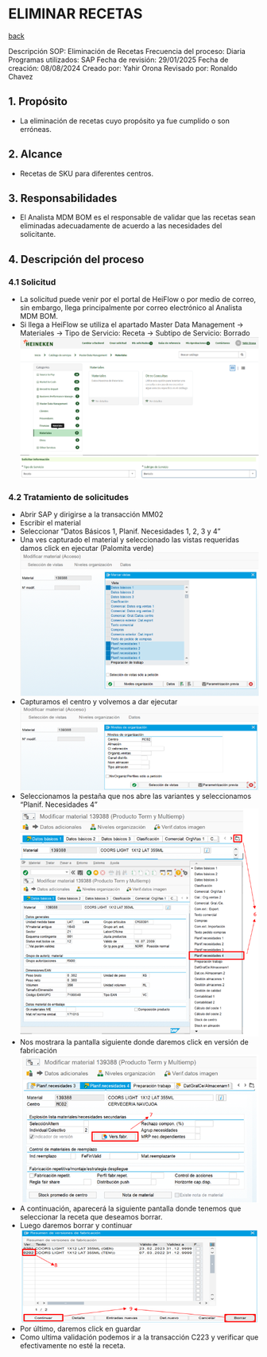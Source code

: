 # ELIMINAR RECETAS
[back](bom.md)


Descripción SOP:	Eliminación de Recetas
Frecuencia del proceso:	Diaria
Programas utilizados:	SAP
Fecha de revisión:	29/01/2025
Fecha de creación:	08/08/2024
Creado por:	Yahir Orona	
Revisado por:	Ronaldo Chavez

## 1. Propósito
- La eliminación de recetas cuyo propósito ya fue cumplido o son erróneas.

## 2. Alcance
- Recetas de SKU para diferentes centros.

## 3. Responsabilidades
- El Analista MDM BOM es el responsable de validar que las recetas sean eliminadas adecuadamente de acuerdo a las necesidades del solicitante.

## 4. Descripción del proceso
### 4.1 Solicitud
- La solicitud puede venir por el portal de HeiFlow o por medio de correo, sin embargo, llega principalmente por correo electrónico al Analista MDM BOM.
- Si llega a HeiFlow se utiliza el apartado Master Data Management -> Materiales -> Tipo de Servicio: Receta -> Subtipo de Servicio: Borrado
![alt text](image-117.png)
![alt text](image-118.png)

### 4.2 Tratamiento de solicitudes
- Abrir SAP y dirigirse a la transacción MM02
- Escribir el material
- Seleccionar “Datos Básicos 1, Planif. Necesidades 1, 2, 3 y 4”
- Una ves capturado el material y seleccionado las vistas requeridas damos click en ejecutar (Palomita verde)
![alt text](image-119.png)
- Capturamos el centro y volvemos a dar ejecutar
![alt text](image-120.png)
- Seleccionamos la pestaña que nos abre las variantes y seleccionamos “Planif. Necesidades 4”
![alt text](image-121.png)
- Nos mostrara la pantalla siguiente donde daremos click en versión de fabricación
![alt text](image-122.png)
- A continuación, aparecerá la siguiente pantalla donde tenemos que seleccionar la receta que deseamos borrar.
- Luego daremos borrar y continuar
![alt text](image-123.png)
- Por último, daremos click en guardar
- Como ultima validación podemos ir a la transacción C223 y verificar que efectivamente no esté la receta.		